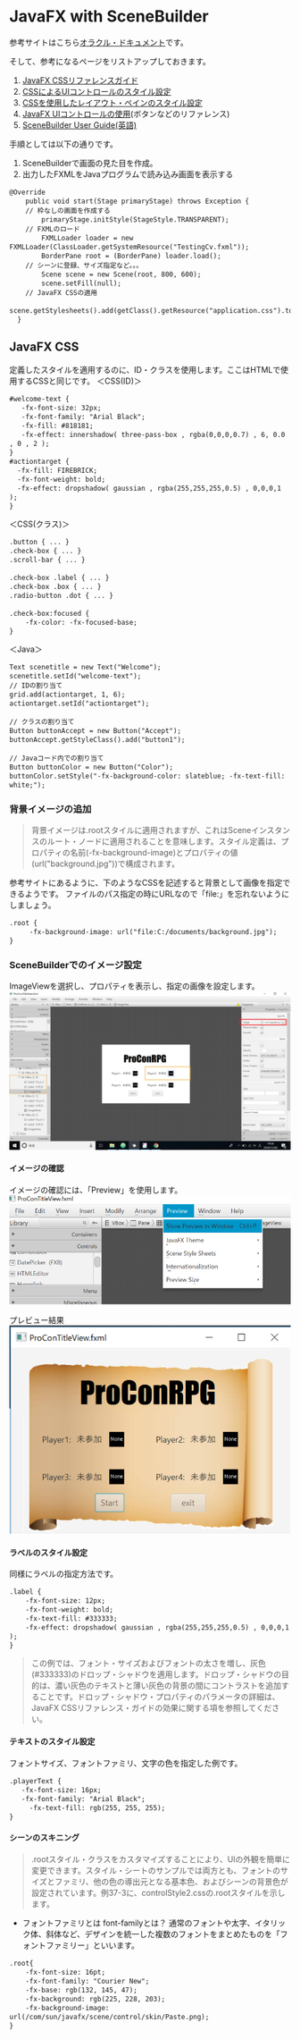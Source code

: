 # JavaFX with SceneBuilder
参考サイトはこちら[オラクル・ドキュメント](https://docs.oracle.com/javase/jp/8/javafx/get-started-tutorial/fxml_tutorial.htm)です。

そして、参考になるページをリストアップしておきます。
1. [JavaFX CSSリファレンスガイド](https://docs.oracle.com/javase/jp/8/javafx/api/javafx/scene/doc-files/cssref.html#typeeffect)
2. [CSSによるUIコントロールのスタイル設定](https://docs.oracle.com/javase/jp/8/javafx/user-interface-tutorial/apply-css.htm)
3. [CSSを使用したレイアウト・ペインのスタイル設定](https://docs.oracle.com/javase/jp/8/javafx/layout-tutorial/style_css.htm#JFXLY161)
4. [JavaFX UIコントロールの使用](https://docs.oracle.com/javase/jp/8/javafx/user-interface-tutorial/ui_controls.htm#CIHBGEIH)(ボタンなどのリファレンス)
5. [SceneBuilder User Guide(英語)](https://docs.oracle.com/javase/8/scene-builder-2/user-guide/index.html)


手順としては以下の通りです。
1. SceneBuilderで画面の見た目を作成。
2. 出力したFXMLをJavaプログラムで読み込み画面を表示する
```
@Override
	public void start(Stage primaryStage) throws Exception {
    // 枠なしの画面を作成する
		primaryStage.initStyle(StageStyle.TRANSPARENT);
    // FXMLのロード
		FXMLLoader loader = new FXMLLoader(ClassLoader.getSystemResource("TestingCv.fxml"));
		BorderPane root = (BorderPane) loader.load();
    // シーンに登録、サイズ指定など。。。
		Scene scene = new Scene(root, 800, 600);
		scene.setFill(null);
    // JavaFX CSSの適用
		scene.getStylesheets().add(getClass().getResource("application.css").toExternalForm());
  }
```

## JavaFX CSS
定義したスタイルを適用するのに、ID・クラスを使用します。ここはHTMLで使用するCSSと同じです。
＜CSS(ID)＞
```
#welcome-text {
   -fx-font-size: 32px;
   -fx-font-family: "Arial Black";
   -fx-fill: #818181;
   -fx-effect: innershadow( three-pass-box , rgba(0,0,0,0.7) , 6, 0.0 , 0 , 2 );
}
#actiontarget {
  -fx-fill: FIREBRICK;
  -fx-font-weight: bold;
  -fx-effect: dropshadow( gaussian , rgba(255,255,255,0.5) , 0,0,0,1 );  
}
```

＜CSS(クラス)＞
```
.button { ... }
.check-box { ... }
.scroll-bar { ... }

.check-box .label { ... }
.check-box .box { ... }
.radio-button .dot { ... }

.check-box:focused {
    -fx-color: -fx-focused-base;
}
```

＜Java＞
```
Text scenetitle = new Text("Welcome");
scenetitle.setId("welcome-text");
// IDの割り当て
grid.add(actiontarget, 1, 6);
actiontarget.setId("actiontarget");

// クラスの割り当て
Button buttonAccept = new Button("Accept");
buttonAccept.getStyleClass().add("button1");

// Javaコード内での割り当て
Button buttonColor = new Button("Color");
buttonColor.setStyle("-fx-background-color: slateblue; -fx-text-fill: white;");
```

### 背景イメージの追加
> 背景イメージは.rootスタイルに適用されますが、これはSceneインスタンスのルート・ノードに適用されることを意味します。スタイル定義は、プロパティの名前(-fx-background-image)とプロパティの値(url("background.jpg"))で構成されます。

参考サイトにあるように、下のようなCSSを記述すると背景として画像を指定できるようです。
ファイルのパス指定の時にURLなので「file:」を忘れないようにしましょう。
```
.root {
     -fx-background-image: url("file:C:/documents/background.jpg");
}
```

### SceneBuilderでのイメージ設定
ImageViewを選択し、プロパティを表示し、指定の画像を設定します。
![ImageViewに画像を設定](./img/imageView1.png)


#### イメージの確認
イメージの確認には、「Preview」を使用します。
![preview](./img/preview1.png)

プレビュー結果
![preview](./img/preview2.png)


#### ラベルのスタイル設定
同様にラベルの指定方法です。
```
.label {
    -fx-font-size: 12px;
    -fx-font-weight: bold;
    -fx-text-fill: #333333;
    -fx-effect: dropshadow( gaussian , rgba(255,255,255,0.5) , 0,0,0,1 );
}
```

> この例では、フォント・サイズおよびフォントの太さを増し、灰色(#333333)のドロップ・シャドウを適用します。ドロップ・シャドウの目的は、濃い灰色のテキストと薄い灰色の背景の間にコントラストを追加することです。ドロップ・シャドウ・プロパティのパラメータの詳細は、JavaFX CSSリファレンス・ガイドの効果に関する項を参照してください。

#### テキストのスタイル設定
フォントサイズ、フォントファミリ、文字の色を指定した例です。
```
.playerText {
   -fx-font-size: 16px;
   -fx-font-family: "Arial Black";
	 -fx-text-fill: rgb(255, 255, 255);
}

```

#### シーンのスキニング
> .rootスタイル・クラスをカスタマイズすることにより、UIの外観を簡単に変更できます。スタイル・シートのサンプルでは両方とも、フォントのサイズとファミリ、他の色の導出元となる基本色、およびシーンの背景色が設定されています。例37-3に、controlStyle2.cssの.rootスタイルを示します。

* フォントファミリとは
font-familyとは？ 通常のフォントや太字、イタリック体、斜体など、デザインを統一した複数のフォントをまとめたものを「フォントファミリー」といいます。


```
.root{
    -fx-font-size: 16pt;
    -fx-font-family: "Courier New";
    -fx-base: rgb(132, 145, 47);
    -fx-background: rgb(225, 228, 203);
    -fx-background-image: url(/com/sun/javafx/scene/control/skin/Paste.png);
}
```

